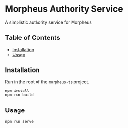 # Morpheus Authority Service

A simplistic authority service for Morpheus.

## Table of Contents <!-- omit in toc -->

- [Installation](#installation)
- [Usage](#usage)

## Installation

Run in the root of the `morpheus-ts` project.

```bash
npm install
npm run build
```

## Usage

```bash
npm run serve
```
